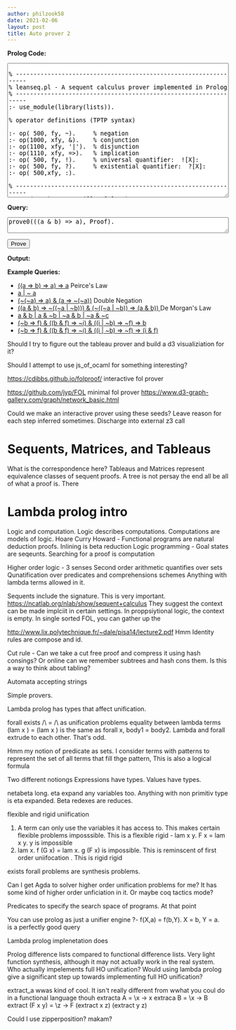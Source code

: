 ```yaml
---
author: philzook58
date: 2021-02-06
layout: post
title: Auto prover 2
---
```


<b>Prolog Code:</b>
<textarea id="prolog_code" rows="20" style="width:100%"> 
% -----------------------------------------------------------------
% leanseq.pl - A sequent calculus prover implemented in Prolog
% -----------------------------------------------------------------
:- use_module(library(lists)).   

% operator definitions (TPTP syntax)

:- op( 500, fy, ~).     % negation
:- op(1000, xfy, &).    % conjunction
:- op(1100, xfy, '|').  % disjunction
:- op(1110, xfy, =>).   % implication
:- op( 500, fy, !).     % universal quantifier:  ![X]:
:- op( 500, fy, ?).     % existential quantifier:  ?[X]:
:- op( 500,xfy, :).

% -----------------------------------------------------------------
prove0(F, P) :- prove([] > [F], P).
% -----------------------------------------------------------------

% axiom
prove(G > D, ax(G > D, A)) :- member(A,G), member(A,D), !.

% conjunction
prove(G > D, land(G > D, P) ) :- select1( (A & B) ,G,G1), !,
                prove([A , B | G1] > D, P).

prove(G > D, rand(G > D, P1,P2)) :- select1( (A & B) ,D,D1), !,
                prove(G > [A|D1], P1), prove(G > [B|D1], P2).

% disjunction
prove(G > D, lor(G > D, P1,P2)) :- select1((A | B),G,G1), !,
                prove([A|G1] > D, P1), prove([B|G1] > D, P2).

prove(G > D, ror(G > D, P)) :- select1( (A | B),D,D1), !,
                prove(G > [A,B|D1], P ).

% implication
prove(G > D, limpl(G > D, P1,P2)) :- select1((A => B),G,G1), !,
                prove(G1 > [A|D], P1), prove([B|G1] > D, P2).

prove(G > D, rimpl(G > D, P)) :- select1((A => B),D,D1), !,
                prove([A|G] > [B|D1], P).

% negation
prove(G > D, lneg(G > D, P)) :- select1( ~A,G,G1), !,
                prove(G1 > [A|D], P).

prove(G > D, rneg(G > D, P)) :- select1(~A ,D,D1), !,
                prove([A|G] > D1, P).

% -----------------------------------------------------------------
select1(X,L,L1) :- append(L2,[X|L3],L), append(L2,L3,L1).
% -----------------------------------------------------------------

 </textarea>
<label for="querybox"> <b>Query:</b> </label>
<textarea id="querybox" style="width:100%" rows="2">prove0(((a & b) => a), Proof). </textarea>
<button onclick="prove()">Prove</button>


<div id="sequent"></div>
<label for="output"><b>Output:</b></label>
<div id="output"></div>

<b>Example Queries: </b>
- <a id="ex2" onclick="fillbox(this)" href="javascript:void(0);">((a => b) => a) => a</a> Peirce's Law
- <a id="ex2" onclick="fillbox(this)" href="javascript:void(0);">a | ~ a</a> 
- <a id="ex2" onclick="fillbox(this)" href="javascript:void(0);">(~(~a) => a)  & (a => ~(~a))</a> Double Negation
- <a id="ex2" onclick="fillbox(this)" href="javascript:void(0);"> ((a & b) => ~((~a \| ~b))) & (~((~a | ~b)) => (a & b)) </a> De Morgan's Law  
- <a id="ex2" onclick="fillbox(this)" href="javascript:void(0);">a & b | a & ~b | ~a & b | ~a & ~c</a>
- <a id="ex2" onclick="fillbox(this)" href="javascript:void(0);">(~b => f) & ((b & f) => ~i) & ((i | ~b) => ~f) => b</a>
- <a id="ex2" onclick="fillbox(this)" href="javascript:void(0);">(~b => f) & ((b & f) => ~i) & ((i | ~b) => ~f) => (i & f)</a>



Should I try to figure out the tableau prover and build a d3 visualiziation for it?

Should I attempt to use js_of_ocaml for something interesting?


https://cdibbs.github.io/folproof/ interactive fol prover

https://github.com/jyp/FOL minimal fol prover
https://www.d3-graph-gallery.com/graph/network_basic.html

Could we make an interactive prover using these seeds?
Leave reason for each step inferred sometimes.
Discharge into external z3 call


# Sequents, Matrices, and Tableaus

What is the correspondence here?
Tableaus and Matrices represent equivalence classes of sequent proofs. A tree is not persay the end all be all of what a proof is. There 



# Lambda prolog intro

Logic and computation. Logic describes computations. Computations are models of logic. Hoare
Curry Howard - Functional programs are natural deduction proofs. Inlining is beta reduction
Logic programming - Goal states are seqeunts. Searching for a proof is computation

Higher order logic - 3 senses
Second order arithmetic quantifies over sets
Qunatification over predicates and comprehensions schemes
Anything with lambda terms allowed in it.

Sequents include the signature. This is very important.
https://ncatlab.org/nlab/show/sequent+calculus They suggest the context can be made implciit in certain settings.
In proppsiytional logic, the context is empty. In single sorted FOL, you can gather up the 

http://www.lix.polytechnique.fr/~dale/pisa14/lecture2.pdf
Hmm Identity rules are compose and id.

Cut rule - Can we take a cut free proof and compress it using hash consings?
Or online can we remember subtrees and hash cons them. Is this a way to think about tabling?

Automata accepting strings

Simple provers.

Lambda prolog has types that affect unification.


forall exists /\ = /\  as unification problems
equality between lambda terms (lam x ) = (lam x ) is the same as forall x, body1 = body2.
Lambda and forall extrude to each other. That's odd. 

Hmm my notion of predicate as sets. I consider terms with patterns to represent the set of all
terms that fill thge pattern, This is also a logical formula

Two different notiongs
Expressions have types.
Values have types.

netabeta long. eta expand any variables too. Anything with non primitiv type is eta expanded. Beta redexes are reduces.

flexible and rigid uniification
1. A term can only use the variables it has access to. This makes certain flexible problems imposssible.  This is a flexible rigid - lam x y. F x = lam x y. y is impossible
2. lam x. f (G x) = lam x. g (F x) is impossible. This is reminscent of first order uniifocation . This is rigid rigid


exists forall problems are synthesis problems.

Can I get Agda to solver higher order unification problems for me? It has some kind of higher order unficiation in it. Or maybe coq tactics mode?

Predicates to specify the search space of programs. At that point

You can use prolog as just a unifier engine
?- f(X,a) = f(b,Y).
X = b,
Y = a.  
is a perfectly good query 


Lambda prolog implenetation does

Prolog difference lists compared to functional difference lists.
Very light function synthesis, although it may not actually work in the real system.
Who actually impelements full HO unification?
Would using lambda prolog give a significant step up towards implementing full HO unification?


extract_a wwas kind of cool. It isn't really different from wwhat you coul do in a functional language thouh
extracta A = \x -> x
extraca B = \x -> B
extract (F x y) = \z -> F (extract x z) (extract y z)



Could I use zipperposition? makam?





<!-- <script src="/assets/elpi-js/lib/elpi-api.js" type="module"> </script> -->
<!-- <script src="/assets/elpi-js/lib/elpi-worker.js" type="module"> </script> -->

<script type="module">
import Elpi from "/assets/elpi-js/lib/elpi-api.js";
function log(l, p, t) { 
      console.log(l, p, t);
}

function answer(arg, ass) {
      console.log(JSON.stringify(arg));
      console.log(ass);
}


const elp = new Elpi(log, answer);
elp.compile([{ name: "toto.elpi", 
            content: "world \"hello\". world \"pussycat\"."}]);

elp.queryAll("world A.");


</script>


<script src="https://cdn.jsdelivr.net/npm/tau-prolog@0.3.0/modules/core.min.js"></script>
<script src="https://cdn.jsdelivr.net/npm/tau-prolog@0.3.0/modules/lists.js"></script>
<script src="https://cdn.jsdelivr.net/npm/tau-prolog@0.3.0/modules/js.js"></script>



<script>
function simple_query(file, query, cb){

    var session = pl.create(10000);
    var show = function(answer) {
        document.getElementById("output").innerHTML = session.format_answer(answer);
        console.log(
            session.format_answer(answer)
        )   ;
    };

    session.consult(file, {
    success: function() {
        // Query
        session.query(query, {
            success: function(goal) {
                // Answers
                session.answer({
                    success: function(answer) { show(answer); cb(answer); },
                    error:   function(err) { show(err);/* Uncaught error */console.log(session.format_answer(err)) },
                    fail:    function() { 
                        /* Fail */ 
                        document.getElementById("output").innerHTML = "Failed To Prove.";
                        document.getElementById("sequent").innerHTML = "";  
                        console.log("failure")},
                    limit:   function() { /* Limit exceeded */ console.log("limit exceeded")}
                })
            },
            error: function(err) { /* Error parsing goal */
            show(err);
            console.log(session.format_answer(err)) }
        });
    },
    error: function(err) { /* Error parsing program */  show(err) ;console.log(session.format_answer(err))  }
});
}



    function prove(){
        //var query = `prove0(${document.getElementById("querybox").value}, P).`;
        var query = document.getElementById("querybox").value;
        console.log(query);
        simple_query(document.getElementById("prolog_code").value, 
           query , answer => {
              //document.getElementById("sequent").innerHTML = `$$\\begin{prooftree}${pretty_proof(answer.links.Proof)}
              //  \\end{prooftree}$$`;
              //  MathJax.typeset()
 

           });
    }

function htmlDecode(input) {
  var doc = new DOMParser().parseFromString(input, "text/html");
  return doc.documentElement.textContent;
} 
function fillbox(e){
    console.log(e);
 document.getElementById("querybox").value = `prove0((${htmlDecode(e.innerHTML)} ), Proof).`;
}
//simple_query("fruit.pl","fruits_in([carrot, apple, banana, broccoli], X)." );
</script>